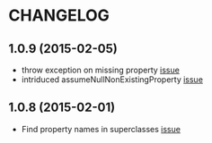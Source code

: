 # CHANGELOG

## 1.0.9 (2015-02-05)

* throw exception on missing property [issue](https://github.com/valotas/mustache4dart/issues/36)
* intriduced assumeNullNonExistingProperty [issue](https://github.com/valotas/mustache4dart/issues/41)

## 1.0.8 (2015-02-01)

* Find property names in superclasses [issue](https://github.com/valotas/mustache4dart/issues/33)
